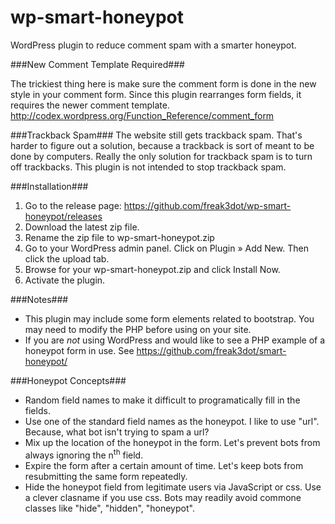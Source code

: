wp-smart-honeypot
=================

WordPress plugin to reduce comment spam with a smarter honeypot.


###New Comment Template Required###

The trickiest thing here is make sure the comment form is done in the
new style in your comment form. Since this plugin rearranges form
fields, it requires the newer comment template.
http://codex.wordpress.org/Function_Reference/comment_form


###Trackback Spam###
The website still gets trackback spam. That's harder to figure out a
solution, because a trackback is sort of meant to be done by computers.
Really the only solution for trackback spam is to turn off trackbacks.
This plugin is not intended to stop trackback spam.


###Installation###

1. Go to the release page: https://github.com/freak3dot/wp-smart-honeypot/releases
2. Download the latest zip file.
3. Rename the zip file to wp-smart-honeypot.zip
4. Go to your WordPress admin panel. Click on Plugin » Add New. Then click the upload tab.
5. Browse for your wp-smart-honeypot.zip and click Install Now.
6. Activate the plugin.


###Notes###
* This plugin may include some form elements related to bootstrap. You may need to modify the PHP before using on your site.
* If you are _not_ using WordPress and would like to see a PHP example of a honeypot form in use. See https://github.com/freak3dot/smart-honeypot/


###Honeypot Concepts###
* Random field names to make it difficult to programatically fill in the fields.
* Use one of the standard field names as the honeypot. I like to use "url". Because, what bot isn't trying to spam a url?
* Mix up the location of the honeypot in the form. Let's prevent bots from always ignoring the n<sup>th</sup> field.
* Expire the form after a certain amount of time. Let's keep bots from resubmitting the same form repeatedly.
* Hide the honeypot field from legitimate users via JavaScript or css. Use a clever clasname if you use css. Bots may readily avoid commone classes like "hide", "hidden", "honeypot".
